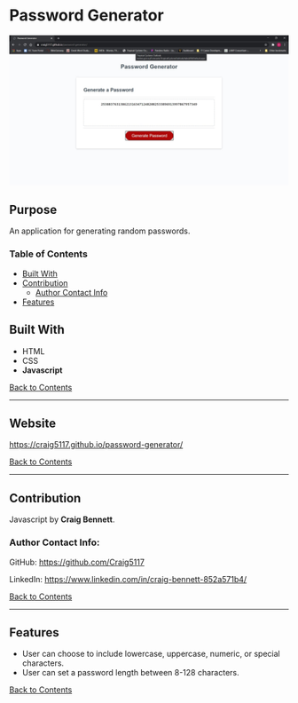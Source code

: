 # Password Generator
![Screenshot of Password Generator](./screenshots/pass-gen-screenshot.jpg)
## Purpose
An application for generating random passwords.

### Table of Contents
- [Built With](#built-with)
- [Contribution](#contribution)
    - [Author Contact Info](#author-contact-info)
- [Features](#features)

## Built With
- HTML
- CSS
- **Javascript**

[Back to Contents](#table-of-contents)

---

## Website
https://craig5117.github.io/password-generator/

[Back to Contents](#table-of-contents)

---

## Contribution

Javascript by **Craig Bennett**.


### Author Contact Info:

GitHub: https://github.com/Craig5117

LinkedIn: https://www.linkedin.com/in/craig-bennett-852a571b4/

[Back to Contents](#table-of-contents)

---

## Features
- User can choose to include lowercase, uppercase, numeric, or special characters.
- User can set a password length between 8-128 characters.

[Back to Contents](#table-of-contents)